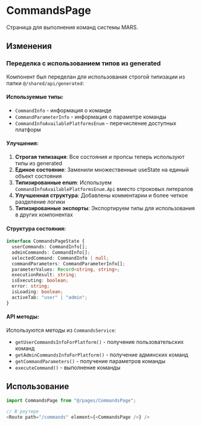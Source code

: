 # CommandsPage

Страница для выполнения команд системы MARS.

## Изменения

### Переделка с использованием типов из generated

Компонент был переделан для использования строгой типизации из папки `@/shared/api/generated`:

#### Используемые типы:
- `CommandInfo` - информация о команде
- `CommandParameterInfo` - информация о параметре команды  
- `CommandInfoAvailablePlatformsEnum` - перечисление доступных платформ

#### Улучшения:

1. **Строгая типизация**: Все состояния и пропсы теперь используют типы из generated
2. **Единое состояние**: Заменили множественные useState на единый объект состояния
3. **Типизированные enum**: Используем `CommandInfoAvailablePlatformsEnum.Api` вместо строковых литералов
4. **Улучшенная структура**: Добавлены комментарии и более четкое разделение логики
5. **Типизированные экспорты**: Экспортируем типы для использования в других компонентах

#### Структура состояния:

```typescript
interface CommandsPageState {
  userCommands: CommandInfo[];
  adminCommands: CommandInfo[];
  selectedCommand: CommandInfo | null;
  commandParameters: CommandParameterInfo[];
  parameterValues: Record<string, string>;
  executionResult: string;
  isExecuting: boolean;
  error: string;
  isLoading: boolean;
  activeTab: "user" | "admin";
}
```

#### API методы:

Используются методы из `CommandsService`:
- `getUserCommandsInfoForPlatform()` - получение пользовательских команд
- `getAdminCommandsInfoForPlatform()` - получение админских команд  
- `getCommandParameters()` - получение параметров команды
- `executeCommand()` - выполнение команды

## Использование

```typescript
import CommandsPage from "@/pages/CommandsPage";

// В роутере
<Route path="/commands" element={<CommandsPage />} />
``` 